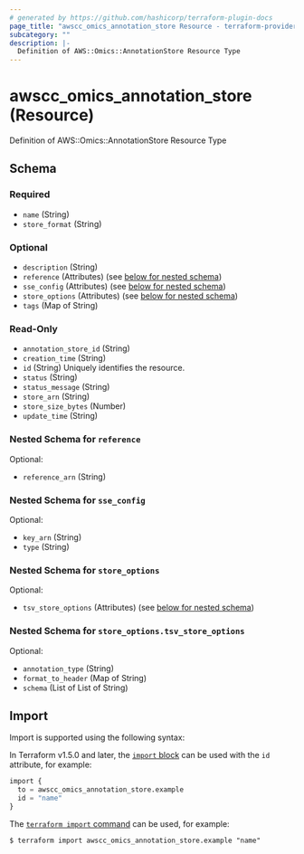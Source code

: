 ```yaml
---
# generated by https://github.com/hashicorp/terraform-plugin-docs
page_title: "awscc_omics_annotation_store Resource - terraform-provider-awscc"
subcategory: ""
description: |-
  Definition of AWS::Omics::AnnotationStore Resource Type
---
```


# awscc_omics_annotation_store (Resource)

Definition of AWS::Omics::AnnotationStore Resource Type



<!-- schema generated by tfplugindocs -->
## Schema

### Required

- `name` (String)
- `store_format` (String)

### Optional

- `description` (String)
- `reference` (Attributes) (see [below for nested schema](#nestedatt--reference))
- `sse_config` (Attributes) (see [below for nested schema](#nestedatt--sse_config))
- `store_options` (Attributes) (see [below for nested schema](#nestedatt--store_options))
- `tags` (Map of String)

### Read-Only

- `annotation_store_id` (String)
- `creation_time` (String)
- `id` (String) Uniquely identifies the resource.
- `status` (String)
- `status_message` (String)
- `store_arn` (String)
- `store_size_bytes` (Number)
- `update_time` (String)

<a id="nestedatt--reference"></a>
### Nested Schema for `reference`

Optional:

- `reference_arn` (String)


<a id="nestedatt--sse_config"></a>
### Nested Schema for `sse_config`

Optional:

- `key_arn` (String)
- `type` (String)


<a id="nestedatt--store_options"></a>
### Nested Schema for `store_options`

Optional:

- `tsv_store_options` (Attributes) (see [below for nested schema](#nestedatt--store_options--tsv_store_options))

<a id="nestedatt--store_options--tsv_store_options"></a>
### Nested Schema for `store_options.tsv_store_options`

Optional:

- `annotation_type` (String)
- `format_to_header` (Map of String)
- `schema` (List of List of String)

## Import

Import is supported using the following syntax:

In Terraform v1.5.0 and later, the [`import` block](https://developer.hashicorp.com/terraform/language/import) can be used with the `id` attribute, for example:

```terraform
import {
  to = awscc_omics_annotation_store.example
  id = "name"
}
```

The [`terraform import` command](https://developer.hashicorp.com/terraform/cli/commands/import) can be used, for example:

```shell
$ terraform import awscc_omics_annotation_store.example "name"
```

